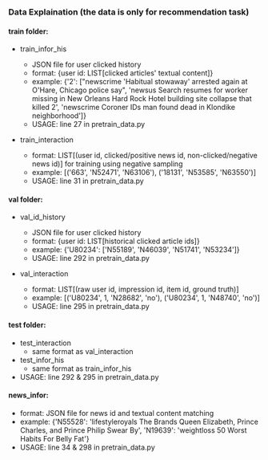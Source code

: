 ### Data Explaination (the data is only for recommendation task)
#### train folder: 
- train_infor_his
  - JSON file for user clicked history
  - format: {user id: LIST[clicked articles' textual content]}
  - example: {'2': ["newscrime 'Habitual stowaway' arrested again at O'Hare, Chicago police say",
              'newsus Search resumes for worker missing in New Orleans Hard Rock Hotel building site collapse that killed 2',
              'newscrime Coroner IDs man found dead in Klondike neighborhood']}
  - USAGE: line 27 in pretrain_data.py

- train_interaction
  - format: LIST[(user id, clicked/positive news id, non-clicked/negative news id)] for training using negative sampling
  - example: [('663', 'N52471', 'N63106'),
 ('18131', 'N53585', 'N63550')]
  - USAGE: line 31 in pretrain_data.py

#### val folder: 
- val_id_history 
  - JSON file for user clicked history
  - format: {user id: LIST[historical clicked article ids]}
  - example: {'U80234': ['N55189',
                        'N46039',
                        'N51741',
                        'N53234']}
  - USAGE: line 292 in pretrain_data.py

- val_interaction
  - format: LIST[(raw user id, impression id, item id, ground truth)] 
  - example: [('U80234', 1, 'N28682', 'no'),
               ('U80234', 1, 'N48740', 'no')]
  - USAGE: line 295 in pretrain_data.py

#### test folder: 
- test_interaction
  - same format as val_interaction
- test_infor_his
  - same format as train_infor_his
- USAGE: line 292 & 295 in pretrain_data.py
    
#### news_infor: 
- format: JSON file for news id and textual content matching
- example: {'N55528': 'lifestyleroyals The Brands Queen Elizabeth, Prince Charles, and Prince Philip Swear By',
 'N19639': 'weightloss 50 Worst Habits For Belly Fat'}
- USAGE: line 34 & 298 in pretrain_data.py
